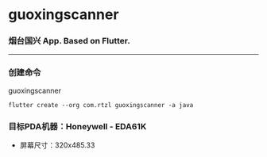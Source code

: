 # guoxingscanner
### 烟台国兴 App. Based on Flutter.

-----

### 创建命令

guoxingscanner

``` flutter
flutter create --org com.rtzl guoxingscanner -a java
```

### 目标PDA机器：Honeywell - EDA61K

- 屏幕尺寸：320x485.33



